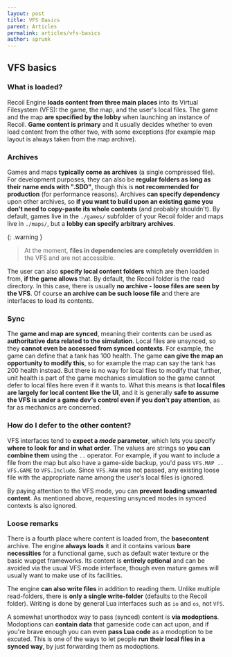 ```yaml
---
layout: post
title: VFS Basics
parent: Articles
permalink: articles/vfs-basics
author: sprunk
---
```


## VFS basics

### What is loaded?

Recoil Engine **loads content from three main places** into its Virtual Filesystem (VFS): the game, the map, and the user's local files.
The game and the map **are specified by the lobby** when launching an instance of Recoil.
**Game content is primary** and it usually decides whether to even load content from the other two, with some exceptions (for example map layout is always taken from the map archive).

### Archives

Games and maps **typically come as archives** (a single compressed file).
For development purposes, they can also be **regular folders as long as their name ends with ".SDD"**, though this is **not recommended for production** (for performance reasons).
Archives **can specify dependency** upon other archives, so **if you want to build upon an existing game you don't need to copy-paste its whole contents** (and probably shouldn't).
By default, games live in the `./games/` subfolder of your Recoil folder and maps live in `./maps/`, but a **lobby can specify arbitrary archives**.

{: .warning }
> At the moment, **files in dependencies are completely overridden** in the VFS and are not accessible.

The user can also **specify local content folders** which are then loaded from, **if the game allows** that.
By default, the Recoil folder is the read directory.
In this case, there is usually **no archive - loose files are seen by the VFS**.
Of course **an archive can be such loose file** and there are interfaces to load its contents.

### Sync

The **game and map are synced**, meaning their contents can be used as **authoritative data related to the simulation**.
Local files are unsynced, so they **cannot even be accessed from synced contexts**.
For example, the game can define that a tank has 100 health.
The game **can give the map an opportunity to modify this**, so for example the map can say the tank has 200 health instead.
But there is no way for local files to modify that further, unit health is part of the game mechanics simulation so the game cannot defer to local files here even if it wants to.
What this means is that **local files are largely for local content like the UI**, and it is generally **safe to assume the VFS is under a game dev's control even if you don't pay attention**, as far as mechanics are concerned.

### How do I defer to the other content?

VFS interfaces tend to **expect a _mode_ parameter**, which lets you specify **where to look for and in what order**.
The values are strings so **you can combine them** using the `..` operator.
For example, if you want to include a file from the map but also have a game-side backup, you'd pass `VFS.MAP .. VFS.GAME` to `VFS.Include`.
Since `VFS.RAW` was not passed, any existing loose file with the appropriate name among the user's local files is ignored.

By paying attention to the VFS mode, you can **prevent loading unwanted content**.
As mentioned above, requesting unsynced modes in synced contexts is also ignored.

### Loose remarks

There is a fourth place where content is loaded from, the **basecontent** archive.
The engine **always loads** it and it contains various **bare necessities** for a functional game, such as default water texture or the basic wupget frameworks.
Its content is **entirely optional** and can be avoided via the usual VFS mode interface, though even mature games will usually want to make use of its facilities.

The engine **can also write files** in addition to reading them.
Unlike multiple read-folders, there is **only a single write-folder** (defaults to the Recoil folder).
Writing is done by general Lua interfaces such as `io` and `os`, not `VFS`.

A somewhat unorthodox way to pass (synced) content is **via modoptions**.
Modoptions can **contain data** that gameside code can act upon, and if you're brave enough you can even **pass Lua code** as a modoption to be excuted.
This is one of the ways to let people **run their local files in a synced way**, by just forwarding them as modoptions.
